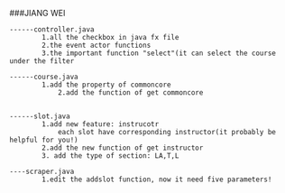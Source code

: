 ###JIANG WEI

	------controller.java
			1.all the checkbox in java fx file
			2.the event actor functions 
			3.the important function "select"(it can select the course under the filter

	------course.java
			1.add the property of commoncore
		        2.add the function of get commoncore


 	------slot.java
			1.add new feature: instrucotr 
				each slot have corresponding instructor(it probably be helpful for you!)
			2.add the new function of get instructor
			3. add the type of section: LA,T,L

	----scraper.java
			1.edit the addslot function, now it need five parameters!
